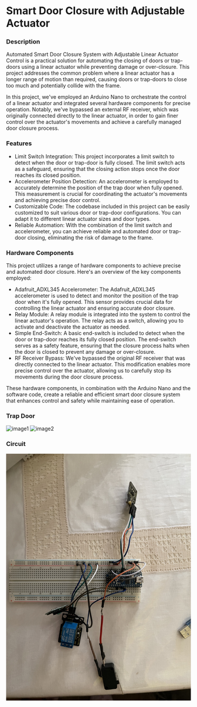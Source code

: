 # Smart Door Closure with Adjustable Actuator

### Description
Automated Smart Door Closure System with Adjustable Linear Actuator Control is a practical solution for automating the closing of doors or trap-doors using a linear actuator while preventing damage or over-closure. This project addresses the common problem where a linear actuator has a longer range of motion than required, causing doors or trap-doors to close too much and potentially collide with the frame.

In this project, we've employed an Arduino Nano to orchestrate the control of a linear actuator and integrated several hardware components for precise operation. Notably, we've bypassed an external RF receiver, which was originally connected directly to the linear actuator, in order to gain finer control over the actuator's movements and achieve a carefully managed door closure process.


### Features
- Limit Switch Integration: This project incorporates a limit switch to detect when the door or trap-door is fully closed. The limit switch acts as a safeguard, ensuring that the closing action stops once the door reaches its closed position.
- Accelerometer Position Detection: An accelerometer is employed to accurately determine the position of the trap door when fully opened. This measurement is crucial for coordinating the actuator's movements and achieving precise door control.
- Customizable Code: The codebase included in this project can be easily customized to suit various door or trap-door configurations. You can adapt it to different linear actuator sizes and door types.
- Reliable Automation: With the combination of the limit switch and accelerometer, you can achieve reliable and automated door or trap-door closing, eliminating the risk of damage to the frame.

### Hardware Components
This project utilizes a range of hardware components to achieve precise and automated door closure. Here's an overview of the key components employed:

- Adafruit_ADXL345 Accelerometer: The Adafruit_ADXL345 accelerometer is used to detect and monitor the position of the trap door when it's fully opened. This sensor provides crucial data for controlling the linear actuator and ensuring accurate door closure.
- Relay Module: A relay module is integrated into the system to control the linear actuator's operation. The relay acts as a switch, allowing you to activate and deactivate the actuator as needed.
- Simple End-Switch: A basic end-switch is included to detect when the door or trap-door reaches its fully closed position. The end-switch serves as a safety feature, ensuring that the closure process halts when the door is closed to prevent any damage or over-closure.
- RF Receiver Bypass: We've bypassed the original RF receiver that was directly connected to the linear actuator. This modification enables more precise control over the actuator, allowing us to carefully stop its movements during the door closure process.

These hardware components, in combination with the Arduino Nano and the software code, create a reliable and efficient smart door closure system that enhances control and safety while maintaining ease of operation.

### Trap Door
![image1](https://github.com/BeppeMarnell/trap-door-smart-closing/blob/main/res/trapdoor.jpeg)
![image2](https://github.com/BeppeMarnell/trap-door-smart-closing/blob/main/res/trapdoor.jpeg)
### Circuit
![circuit1](https://github.com/BeppeMarnell/trap-door-smart-closing/blob/main/res/system.jpeg)

